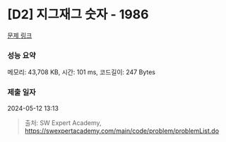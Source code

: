 # [D2] 지그재그 숫자 - 1986 

[문제 링크](https://swexpertacademy.com/main/code/problem/problemDetail.do?contestProbId=AV5PxmBqAe8DFAUq) 

### 성능 요약

메모리: 43,708 KB, 시간: 101 ms, 코드길이: 247 Bytes

### 제출 일자

2024-05-12 13:13



> 출처: SW Expert Academy, https://swexpertacademy.com/main/code/problem/problemList.do